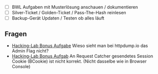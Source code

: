- [ ] BWL Aufgaben mit Musterlösung anschauen / dokumentieren
- [ ] Silver-Ticket / Golden-Ticket / Pass-The-Hash reinlesen
- [ ] Backup-Gerät Updaten / Testen ob alles läuft

## Fragen
- [Hacking-Lab Bonus Aufgabe](https://siw.hacking-lab.com/events/59/challenges/389) Wieso sieht man bei httpdump.io das Admin Flag nicht?
- [Hacking-Lab Bonus Aufgab](https://siw.hacking-lab.com/events/59/challenges/389dig) An Request Catcher gesendetes Session Cookie (BCookie) ist nicht korrekt. (Nicht dasselbe wie in Browser Console)